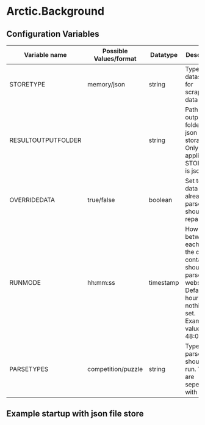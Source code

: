 # Arctic.Background

## Configuration Variables
| Variable name | Possible Values/format | Datatype | Description
| --- | --- | --- |----------- |
|STORETYPE|memory/json|string| Type of datastorage for scrapped data
|RESULTOUTPUTFOLDER||string| Path to output folder for json storage. Only applicable if STORETYPE is json
|OVERRIDEDATA|true/false|boolean|Set to true if data that is already parsed should be reparsed
|RUNMODE| hh:mm:ss | timestamp| How long between each time the docker container should parse websites. Default 48 hours if nothing is set. Example value 48:00:00
|PARSETYPES|competition/puzzle|string|Types of parses that should be run. Values are seperated with ','.

## Example startup with json file store